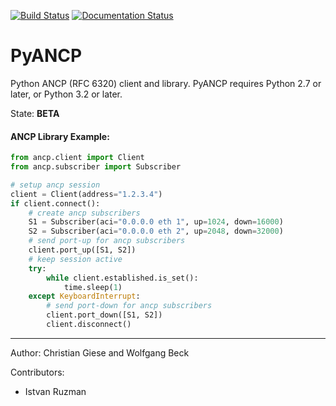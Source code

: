[![Build Status](https://travis-ci.org/GIC-de/PyANCP.svg?branch=master)](https://travis-ci.org/GIC-de/PyANCP)
[![Documentation Status](https://readthedocs.org/projects/pyancp/badge/?version=latest)](http://pyancp.readthedocs.io/en/latest/?badge=latest)

# PyANCP

Python ANCP (RFC 6320) client and library.
PyANCP requires Python 2.7 or later, or Python 3.2 or later.

State: __BETA__

#### ANCP Library Example:

```python
from ancp.client import Client
from ancp.subscriber import Subscriber

# setup ancp session
client = Client(address="1.2.3.4")
if client.connect():
    # create ancp subscribers
    S1 = Subscriber(aci="0.0.0.0 eth 1", up=1024, down=16000)
    S2 = Subscriber(aci="0.0.0.0 eth 2", up=2048, down=32000)
    # send port-up for ancp subscribers
    client.port_up([S1, S2])
    # keep session active
    try:
        while client.established.is_set():
            time.sleep(1)
    except KeyboardInterrupt:
        # send port-down for ancp subscribers
        client.port_down([S1, S2])
        client.disconnect()
```

***

Author: Christian Giese and Wolfgang Beck

Contributors:
- Istvan Ruzman
